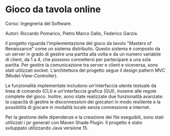 # Gioco da tavola online

Corso: Ingegneria del Software.

Autori: Riccardo Pomarico, Pietro Marco Gallo, Federico Garzia.

Il progetto riguarda l'implementazione del gioco da tavolo "Masters of Renaissance" come un sistema distribuito. Questo sistema è composto da un server in grado di gestire una partita alla volta e da un numero variabile di client, da 1 a 4, che possono connettersi per partecipare a una sola partita. Per gestire la comunicazione tra server e client e viceversa, sono stati utilizzati socket. L'architettura del progetto segue il design pattern MVC (Model-View-Controller).

Le funzionalità implementate includono un'interfaccia utente testuale da linea di comando (CLI) e un'interfaccia grafica (GUI), insieme alle regole complete del gioco. Inoltre, sono state realizzate due funzionalità avanzate: la capacità di gestire le disconnessioni dei giocatori in modo resiliente e la possibilità di giocare in modalità locale senza connessione a internet.

Per la gestione delle dipendenze e la creazione dei file eseguibili, sono stati utilizzati i jar generati con Maven Shade Plugin. Il progetto è stato sviluppato utilizzando Java versione 15.
